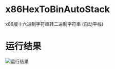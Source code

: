 # x86HexToBinAutoStack
x86版十六进制字符串转二进制字符串 (自动平栈)

# 运行结果
![运行结果](https://raw.githubusercontent.com/page404/x86HexToBinManual/master/images/001.png)